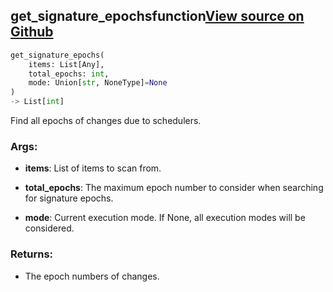 ## get_signature_epochs<span class="tag">function</span><a class="sourcelink" href=https://github.com/fastestimator/fastestimator/blob/r1.1/fastestimator/schedule/schedule.py/#L148-L166>View source on Github</a>
```python
get_signature_epochs(
	items: List[Any],
	total_epochs: int,
	mode: Union[str, NoneType]=None
)
-> List[int]
```
Find all epochs of changes due to schedulers.


<h3>Args:</h3>


* **items**: List of items to scan from.

* **total_epochs**: The maximum epoch number to consider when searching for signature epochs.

* **mode**: Current execution mode. If None, all execution modes will be considered. 

<h3>Returns:</h3>

<ul class="return-block"><li>    The epoch numbers of changes.</li></ul>

